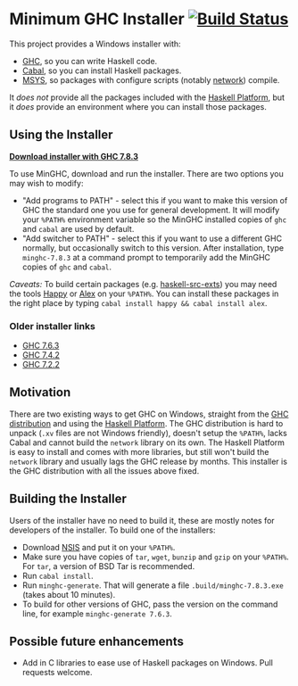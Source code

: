 # Minimum GHC Installer [![Build Status](https://img.shields.io/travis/snoyberg/minghc.svg?style=flat)](https://travis-ci.org/snoyberg/minghc)

This project provides a Windows installer with:

* [GHC](https://www.haskell.org/ghc/), so you can write Haskell code.
* [Cabal](https://www.haskell.org/cabal/), so you can install Haskell packages.
* [MSYS](http://www.mingw.org/wiki/MSYS), so packages with configure scripts (notably [network](https://hackage.haskell.org/package/network)) compile.

It _does not_ provide all the packages included with the [Haskell Platform](https://www.haskell.org/platform/), but it _does_ provide an environment where you can install those packages.

## Using the Installer

[**Download installer with GHC 7.8.3**](https://s3.amazonaws.com/download.fpcomplete.com/minghc/minghc-7.8.3.exe)

To use MinGHC, download and run the installer. There are two options you may wish to modify:

* "Add programs to PATH" - select this if you want to make this version of GHC the standard one you use for general development. It will modify your `%PATH%` environment variable so the MinGHC installed copies of `ghc` and `cabal` are used by default.
* "Add switcher to PATH" - select this if you want to use a different GHC normally, but occasionally switch to this version. After installation, type `minghc-7.8.3` at a command prompt to temporarily add the MinGHC copies of `ghc` and `cabal`.

_Caveats:_ To build certain packages (e.g. [haskell-src-exts](https://hackage.haskell.org/package/haskell-src-exts)) you may need the tools [Happy](https://www.haskell.org/happy/) or [Alex](https://www.haskell.org/alex/) on your `%PATH%`. You can install these packages in the right place by typing `cabal install happy && cabal install alex`.

### Older installer links

* [GHC 7.6.3](https://s3.amazonaws.com/download.fpcomplete.com/minghc/minghc-7.6.3.exe)
* [GHC 7.4.2](https://s3.amazonaws.com/download.fpcomplete.com/minghc/minghc-7.4.2.exe)
* [GHC 7.2.2](https://s3.amazonaws.com/download.fpcomplete.com/minghc/minghc-7.2.2.exe)

## Motivation

There are two existing ways to get GHC on Windows, straight from the [GHC distribution](https://www.haskell.org/ghc/) and using the [Haskell Platform](https://www.haskell.org/platform/). The GHC distribution is hard to unpack (`.xv` files are not Windows friendly), doesn't setup the `%PATH%`, lacks Cabal and cannot build the `network` library on its own. The Haskell Platform is easy to install and comes with more libraries, but still won't build the `network` library and usually lags the GHC release by months. This installer is the GHC distribution with all the issues above fixed.

## Building the Installer

Users of the installer have no need to build it, these are mostly notes for developers of the installer. To build one of the installers:

* Download [NSIS](http://nsis.sourceforge.net/) and put it on your `%PATH%`.
* Make sure you have copies of `tar`, `wget`, `bunzip` and `gzip` on your `%PATH%`. For `tar`, a version of BSD Tar is recommended.
* Run `cabal install`.
* Run `minghc-generate`. That will generate a file `.build/minghc-7.8.3.exe` (takes about 10 minutes).
* To build for other versions of GHC, pass the version on the command line, for example `minghc-generate 7.6.3`.

## Possible future enhancements

* Add in C libraries to ease use of Haskell packages on Windows. Pull requests welcome.
